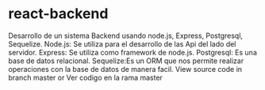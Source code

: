 # react-backend
Desarrollo de un sistema Backend usando node.js, Express, Postgresql, Sequelize.
Node.js: Se utiliza para el desarrollo de las Api del lado del servidor.
Express: Se utiliza como framework de node.js.
Postgresql: Es una base de datos relacional.
Sequelize:Es un ORM que nos permite realizar operaciones con la base de datos de manera facil.
View source code in branch master or Ver codigo en la rama master
